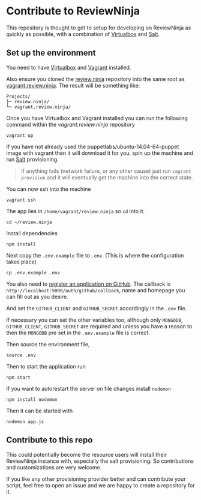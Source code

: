 Contribute to ReviewNinja
=========================

This repository is thought to get to setup for developing on ReviewNinja as
quickly as possible, with a combination of
[Virtualbox](https://www.virtualbox.org/) and
[Salt](http://www.saltstack.com/).

Set up the environment
----------------------

You need to have [Virtualbox](https://www.virtualbox.org/) and
[Vagrant](https://www.vagrantup.com/) installed.

Also ensure you cloned the
[review.ninja](https://github.com/reviewninja/review.ninja/) repository into
the same root as
[vagrant.review.ninja](https://github.com/reviewninja/vagrant.review.ninja/).
The result will be something like:

    Projects/
    ├─ review.ninja/
    └─ vagrant.review.ninja/

Once you have Virtualbox and Vagrant installed you can run the following
command within the *vagrant.review.ninja* repository

	vagrant up

If you have not already used the puppetlabs/ubuntu-14.04-64-puppet image with
vagrant then it will download it for you, spin up the machine and run
[Salt](http://www.saltstack.com/) provisioning.

> If anything fails (network failure, or any other cause) just run `vagrant
> provision` and it will eventually get the machine into the correct state.

You can now ssh into the machine

	vagrant ssh

The app lies in `/home/vagrant/review.ninja` so `cd` into it.

	cd ~/review.ninja

Install dependencies

	npm install

Next copy the `.env.example` file to `.env`. (This is where the configuration
takes place)

	cp .env.example .env

You also need to [register an application on
GitHub](https://github.com/settings/applications/new). The callback is
`http://localhost:5000/auth/github/callback`, name and homepage you can fill
out as you desire.

And set the `GITHUB_CLIENT` and `GITHUB_SECRET` accordingly in the `.env` file.

If necessary you can set the other variables too, although only `MONGODB`,
`GITHUB_CLIENT`, `GITHUB_SECRET` are required and unless you have a reason to
then the `MONGODB` pre set in the `.env.example` file is correct.

Then source the environment file,

	source .env

Then to start the application run

	npm start
	
If you want to autorestart the server on file changes install `nodemon`

	npm install nodemon
	
Then it can be started with

	nodemon app.js

Contribute to this repo
-----------------------

This could potentially become the resource users will install their ReviewNinja
instance with, especially the salt provisioning. So contributions and
customizations are very welcome.

If you like any other provisioning provider better and can contribute your
script, feel free to open an issue and we are happy to create a repository for
it.

